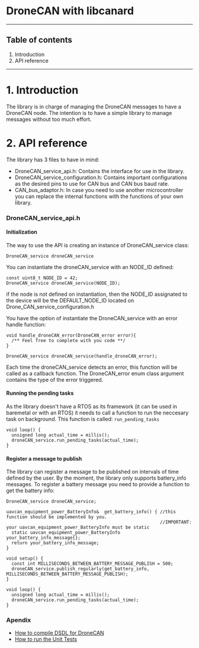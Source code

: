 # DroneCAN with libcanard
--------------------------
## Table of contents
1. Introduction
2. API reference
------------------------------  
# 1. Introduction  
The library is in charge of managing the DroneCAN messages to have a DroneCAN node. The intention is to have a simple library to manage messages without too much effort.  
  
# 2. API reference  
The library has 3 files to have in mind:  
- DroneCAN_service_api.h: Contains the interface for use in the library.  
- DroneCAN_service_configuration.h: Contains important configurations as the desired pins to use for CAN bus and CAN bus baud rate.   
- CAN_bus_adaptor.h: In case you need to use another microcontroller you can replace the internal functions with the functions of your own library.  

### DroneCAN_service_api.h  
#### Initialization  
The way to use the API is creating an instance of DroneCAN_service class:  
```
DroneCAN_service droneCAN_service
```  
  
You can instantiate the droneCAN_service with an NODE_ID defined:  
```  
const uint8_t NODE_ID = 42;
DroneCAN_service droneCAN_service(NODE_ID);
```  
if the node is not defined on instantiation, then the NODE_ID assignated to the device will be the DEFAULT_NODE_ID located on Drone_CAN_service_configuration.h  
  
You have the option of instantiate the DroneCAN_service with an error handle function:  
```  
void handle_droneCAN_error(DroneCAN_error error){
  /** Feel free to complete with you code **/
}
  
DroneCAN_service droneCAN_service(handle_droneCAN_error);
```  
Each time the droneCAN_service detects an error, this function will be called as a callback function. The DroneCAN_error enum class argument contains the type of the error triggered.  

#### Running the pending tasks  
As the library doesn't have a RTOS as its framework (it can be used in baremetal or with an RTOS) it needs to call a function to run the neccesary task on background.
This function is called: `run_pending_tasks`  
```  
void loop() {
  unsigned long actual_time = millis();
  droneCAN_service.run_pending_tasks(actual_time);
}
```  

#### Register a message to publish  
The library can register a message to be published on intervals of time defined by the user. By the moment, the library only supports battery_info messages. To register a battery message you need to provide a function to get the battery info:  
```  
DroneCAN_service droneCAN_service;  
  
uavcan_equipment_power_BatteryInfo&  get_battery_info() { //this function should be implemented by you.  
                                                          //IMPORTANT: your uavcan_equipment_power_BatteryInfo must be static  
  static uavcan_equipment_power_BatteryInfo your_battery_info_message{};  
  return your_battery_info_message;  
}  
  
void setup() {  
  const int MILLISECONDS_BETWEEN_BATTERY_MESSAGE_PUBLISH = 500;  
  droneCAN_service.publish_regularly(get_battery_info, MILLISECONDS_BETWEEN_BATTERY_MESSAGE_PUBLISH);  
}  
  
void loop() {
  unsigned long actual_time = millis();
  droneCAN_service.run_pending_tasks(actual_time);
}  
```

### Apendix
+ [How to compile DSDL for DroneCAN](https://github.com/aralce/dronecan_with_libcanard/blob/master/docs/compile_DSDL_for_DroneCAN.md)
+ [How to run the Unit Tests](https://github.com/aralce/dronecan_with_libcanard/blob/develop/tests/README.md)
